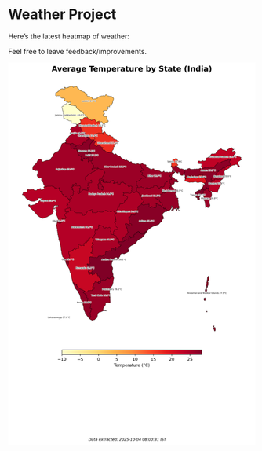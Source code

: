 # Weather Project

Here’s the latest heatmap of weather:

Feel free to leave feedback/improvements.

![India Heatmap](docs/assets/india_heatmap.png?v=E086CA)
